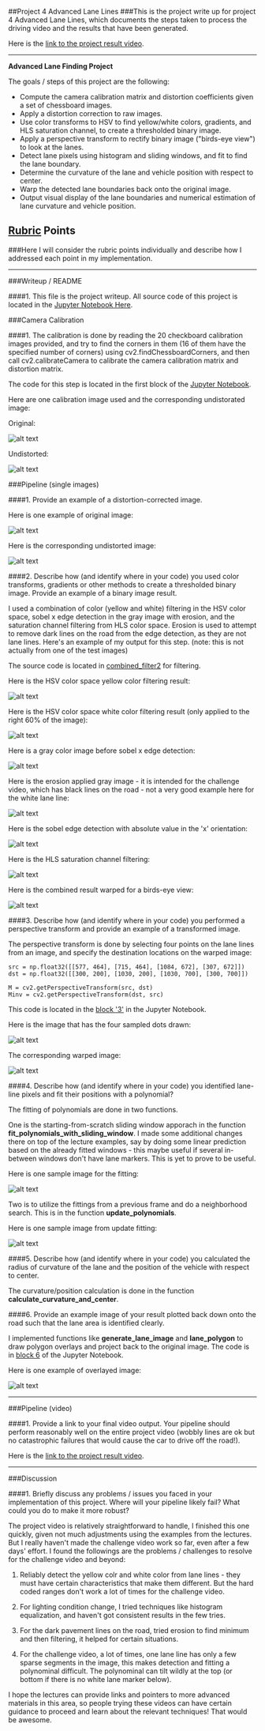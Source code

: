 ##Project 4 Advanced Lane Lines
###This is the project write up for project 4 Advanced Lane Lines, which documents the steps taken to process the driving video and the results that have been generated.

Here is the [link to the project result video](https://youtu.be/OLAPB69Sdio).

---

**Advanced Lane Finding Project**

The goals / steps of this project are the following:

* Compute the camera calibration matrix and distortion coefficients given a set of chessboard images.
* Apply a distortion correction to raw images.
* Use color transforms to HSV to find yellow/white colors, gradients, and HLS saturation channel, to create a thresholded binary image.
* Apply a perspective transform to rectify binary image ("birds-eye view") to look at the lanes.
* Detect lane pixels using histogram and sliding windows, and fit to find the lane boundary.
* Determine the curvature of the lane and vehicle position with respect to center.
* Warp the detected lane boundaries back onto the original image.
* Output visual display of the lane boundaries and numerical estimation of lane curvature and vehicle position.

[//]: # (Image References)

[image1]: ./examples/undistort_output.png "Undistorted"
[image2]: ./test_images/test1.jpg "Road Transformed"
[image3]: ./examples/binary_combo_example.jpg "Binary Example"
[image4]: ./examples/warped_straight_lines.jpg "Warp Example"
[image5]: ./examples/color_fit_lines.jpg "Fit Visual"
[image6]: ./examples/example_output.jpg "Output"
[video1]: ./project_video.mp4 "Video"
[image7]: ./output_images/test_calibration1.jpg
[image8]: ./output_images/test_undistorted.jpg
[image9]: ./output_images/test_sampled_dots.png
[image10]: ./output_images/test_warped.png
[image11]: ./output_images/test_original.png
[image12]: ./output_images/test_undistorted.png
[image13]: ./output_images/test_yellow.png
[image14]: ./output_images/test_white.png
[image15]: ./output_images/test_gray.png
[image16]: ./output_images/test_gray_erosion.png
[image17]: ./output_images/test_sobel_x.png
[image18]: ./output_images/test_hls.png
[image19]: ./output_images/test_lane_warp.png
[image20]: ./output_images/test_fit_polynomials.png
[image21]: ./output_images/test_update_polynomials.png
[image22]: ./output_images/test_overlayed.png

## [Rubric](https://review.udacity.com/#!/rubrics/571/view) Points
###Here I will consider the rubric points individually and describe how I addressed each point in my implementation.  

---
###Writeup / README

####1. This file is the project writeup. All source code of this project is located in the [Jupyter Notebook Here](https://github.com/xingjin2017/CarND-Advanced-Lane-Lines/blob/master/P4-Advanced-Lane-Finding.ipynb).

###Camera Calibration

####1. The calibration is done by reading the 20 checkboard calibration images provided, and try to find the corners in them (16 of them have the specified number of corners) using cv2.findChessboardCorners, and then call cv2.calibrateCamera to calibrate the camera calibration matrix and distortion matrix. 

The code for this step is located in the first block of the [Jupyter Notebook](https://github.com/xingjin2017/CarND-Advanced-Lane-Lines/blob/master/P4-Advanced-Lane-Finding.ipynb).

Here are one calibration image used and the corresponding undistorated image:

Original:

![alt text][image7]

Undistorted:

![alt text][image8]

###Pipeline (single images)

####1. Provide an example of a distortion-corrected image.

Here is one example of original image:

![alt text][image11]

Here is the corresponding undistorted image:

![alt text][image12]

####2. Describe how (and identify where in your code) you used color transforms, gradients or other methods to create a thresholded binary image.  Provide an example of a binary image result.

I used a combination of color (yellow and white) filtering in the HSV color space, sobel x edge detection in the gray image with erosion, and the saturation channel filtering from HLS color space. Erosion is used to attempt to remove dark lines on the road from the edge detection, as they are not lane lines. Here's an example of my output for this step.  (note: this is not actually from one of the test images)

The source code is located in [combined_filter2](https://github.com/xingjin2017/CarND-Advanced-Lane-Lines/blob/master/P4-Advanced-Lane-Finding.ipynb) for filtering.

Here is the HSV color space yellow color filtering result:

![alt text][image13]

Here is the HSV color space white color filtering result (only applied to the right 60% of the image):

![alt text][image14]

Here is a gray color image before sobel x edge detection:

![alt text][image15]

Here is the erosion applied gray image - it is intended for the challenge video, which has black lines on the road - not a very good example here for the white lane line:

![alt text][image16]

Here is the sobel edge detection with absolute value in the 'x' orientation:

![alt text][image17]

Here is the HLS saturation channel filtering:

![alt text][image18]

Here is the combined result warped for a birds-eye view:

![alt text][image19]

####3. Describe how (and identify where in your code) you performed a perspective transform and provide an example of a transformed image.

The perspective transform is done by selecting four points on the lane lines from an image, and specify the destination locations on the warped image:

```
src = np.float32([[577, 464], [715, 464], [1084, 672], [307, 672]])
dst = np.float32([[300, 200], [1030, 200], [1030, 700], [300, 700]])

M = cv2.getPerspectiveTransform(src, dst)
Minv = cv2.getPerspectiveTransform(dst, src)
```
This code is located in the [block '3'](https://github.com/xingjin2017/CarND-Advanced-Lane-Lines/blob/master/P4-Advanced-Lane-Finding.ipynb) in the Jupyter Notebook.

Here is the image that has the four sampled dots drawn:

![alt text][image9]

The corresponding warped image:

![alt text][image10]

####4. Describe how (and identify where in your code) you identified lane-line pixels and fit their positions with a polynomial?

The fitting of polynomials are done in two functions.

One is the starting-from-scratch sliding window apporach in the function **fit_polynomials_with_sliding_window**. I made some additional changes there on top of the lecture examples, say by doing some linear prediction based on the already fitted windows - this maybe useful if several in-between windows don't have lane markers. This is yet to prove to be useful.

Here is one sample image for the fitting:

![alt text][image20]

Two is to utilize the fittings from a previous frame and do a neighborhood search. This is in the function **update_polynomials**.

Here is one sample image from update fitting:

![alt text][image21]

####5. Describe how (and identify where in your code) you calculated the radius of curvature of the lane and the position of the vehicle with respect to center.

The curvature/position calculation is done in the function **calculate_curvature_and_center**.

####6. Provide an example image of your result plotted back down onto the road such that the lane area is identified clearly.

I implemented functions like **generate_lane_image** and **lane_polygon** to draw polygon overlays and project back to the original image. The code is in [block 6](https://github.com/xingjin2017/CarND-Advanced-Lane-Lines/blob/master/P4-Advanced-Lane-Finding.ipynb) of the Jupyter Notebook.

Here is one example of overlayed image:

![alt text][image22]

---

###Pipeline (video)

####1. Provide a link to your final video output.  Your pipeline should perform reasonably well on the entire project video (wobbly lines are ok but no catastrophic failures that would cause the car to drive off the road!).

Here is the [link to the project result video](https://youtu.be/OLAPB69Sdio). 

---

###Discussion

####1. Briefly discuss any problems / issues you faced in your implementation of this project.  Where will your pipeline likely fail?  What could you do to make it more robust?

The project video is relatively straightforward to handle, I finished this one quickly, given not much adjustments using the examples from the lectures. But I really haven't made the challenge video work so far, even after a few days' effort. I found the followings are the problems / challenges to resolve for the challenge video and beyond:

1. Reliably detect the yellow colr and white color from lane lines - they must have certain characteristics that make them different. But the hard coded ranges don't work a lot of times for the challenge video.

2. For lighting condition change, I tried techniques like histogram equalization, and haven't got consistent results in the few tries. 

3. For the dark pavement lines on the road, tried erosion to find minimum and then filtering, it helped for certain situations.

4. For the challenge video, a lot of times, one lane line has only a few sparse segments in the image, this makes detection and fitting a polynominal difficult. The polynominal can tilt wildly at the top (or bottom if there is no white lane marker below).

I hope the lectures can provide links and pointers to more advanced materials in this area, so people trying these videos can have certain guidance to proceed and learn about the relevant techniques! That would be awesome.

